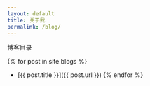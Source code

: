 ```yaml
---
layout: default
title: 关于我
permalink: /blog/
---
```


博客目录

{% for post in site.blogs %}
- [{{ post.title }}]({{ post.url }})
{% endfor %}